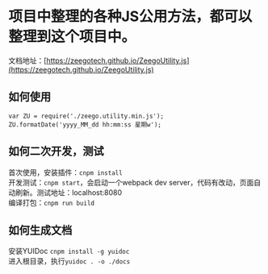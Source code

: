 # 项目中整理的各种JS公用方法，都可以整理到这个项目中。
文档地址：[https://zeegotech.github.io/ZeegoUtility.js](https://zeegotech.github.io/ZeegoUtility.js)

## 如何使用
`var ZU = require('./zeego.utility.min.js');`<br/>
`ZU.formatDate('yyyy_MM_dd hh:mm:ss 星期w');`<br/>

## 如何二次开发，测试
首次使用，安装插件：`cnpm install`<br/>
开发测试：`cnpm start`，会启动一个webpack dev server，代码有改动，页面自动刷新。测试地址：localhost:8080<br/>
编译打包：`cnpm run build`<br/>

## 如何生成文档
安装YUIDoc `cnpm install -g yuidoc`<br/>
进入根目录，执行`yuidoc . -o ./docs`<br/>





